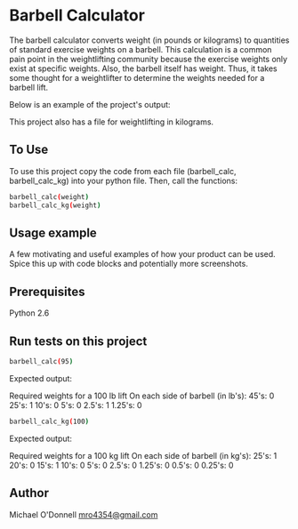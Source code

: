 # Barbell Calculator

The barbell calculator converts weight (in pounds or kilograms) to quantities of standard exercise weights on a barbell. This calculation is a common pain point in the weightlifting community because the exercise weights only exist at specific weights. Also, the barbell itself has weight. Thus, it takes some thought for a weightlifter to determine the weights needed for a barbell lift.

Below is an example of the project's output:


This project also has a file for weightlifting in kilograms.



## To Use

To use this project copy the code from each file (barbell_calc, barbell_calc_kg) into your python file. Then, call the functions:

```sh
barbell_calc(weight)
barbell_calc_kg(weight)
```

## Usage example

A few motivating and useful examples of how your product can be used. Spice this up with code blocks and potentially more screenshots.

## Prerequisites

Python 2.6

## Run tests on this project

```sh
barbell_calc(95)
```
Expected output:

Required weights for a 100 lb lift
On each side of barbell (in lb's):
45's:   0
25's:   1
10's:   0
5's:    0
2.5's:  1
1.25's: 0

```sh
barbell_calc_kg(100)
```
Expected output:

Required weights for a 100 kg lift
On each side of barbell (in kg's):
25's:   1
20's:   0
15's:   1
10's:   0
5's:    0
2.5's:  0
1.25's: 0
0.5's:  0
0.25's: 0

## Author

Michael O'Donnell
mro4354@gmail.com
